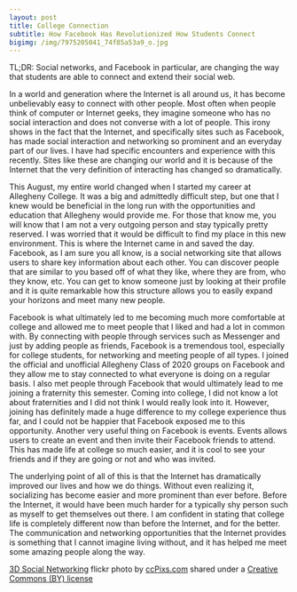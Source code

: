 ```yaml
---
layout: post
title: College Connection
subtitle: How Facebook Has Revolutionized How Students Connect
bigimg: /img/7975205041_74f85a53a9_o.jpg
---
```

TL;DR: Social networks, and Facebook in particular, are changing the way that students are able to connect and extend their social web.

In a world and generation where the Internet is all around us, it has become unbelievably easy to connect with other people. Most often when people think of computer or Internet geeks, they imagine someone who has no social interaction and does not converse with a lot of people. This irony shows in the fact that the Internet, and specifically sites such as Facebook, has made social interaction and networking so prominent and an everyday part of our lives. I have had specific encounters and experience with this recently. Sites like these are changing our world and it is because of the Internet that the very definition of interacting has changed so dramatically.

This August, my entire world changed when I started my career at Allegheny College. It was a big and admittedly difficult step, but one that I knew would be beneficial in the long run with the opportunities and education that Allegheny would provide me. For those that know me, you will know that I am not a very outgoing person and stay typically pretty reserved. I was worried that it would be difficult to find my place in this new environment. This is where the Internet came in and saved the day. Facebook, as I am sure you all know, is a social networking site that allows users to share key information about each other. You can discover people that are similar to you based off of what they like, where they are from, who they know, etc. You can get to know someone just by looking at their profile and it is quite remarkable how this structure allows you to easily expand your horizons and meet many new people.

Facebook is what ultimately led to me becoming much more comfortable at college and allowed me to meet people that I liked and had a lot in common with. By connecting with people through services such as Messenger and just by adding people as friends, Facebook is a tremendous tool, especially for college students, for networking and meeting people of all types. I joined the official and unofficial Allegheny Class of 2020 groups on Facebook and they allow me to stay connected to what everyone is doing on a regular basis. I also met people through Facebook that would ultimately lead to me joining a fraternity this semester. Coming into college, I did not know a lot about fraternities and I did not think I would really look into it. However, joining has definitely made a huge difference to my college experience thus far, and I could not be happier that Facebook exposed me to this opportunity. Another very useful thing on Facebook is events. Events allows users to create an event and then invite their Facebook friends to attend. This has made life at college so much easier, and it is cool to see your friends and if they are going or not and who was invited.

The underlying point of all of this is that the Internet has dramatically improved our lives and how we do things. Without even realizing it, socializing has become easier and more prominent than ever before. Before the Internet, it would have been much harder for a typically shy person such as myself to get themselves out there. I am confident in stating that college life is completely different now than before the Internet, and for the better. The communication and networking opportunities that the Internet provides is something that I cannot imagine living without, and it has helped me meet some amazing people along the way.

<a title="3D Social Networking" href="https://flickr.com/photos/86530412@N02/7975205041">3D Social Networking</a> flickr photo by <a href="https://flickr.com/people/86530412@N02">ccPixs.com</a> shared under a <a href="https://creativecommons.org/licenses/by/2.0/">Creative Commons (BY) license</a> </small>
